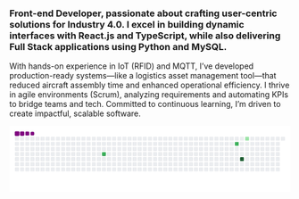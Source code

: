 ### Front-end Developer, passionate about crafting user-centric solutions for Industry 4.0. I excel in building dynamic interfaces with React.js and TypeScript, while also delivering Full Stack applications using Python and MySQL. 
With hands-on experience in IoT (RFID) and MQTT, I’ve developed production-ready systems—like a logistics asset management tool—that reduced aircraft assembly time and enhanced operational efficiency. 
I thrive in agile environments (Scrum), analyzing requirements and automating KPIs to bridge teams and tech. Committed to continuous learning, I’m driven to create impactful, scalable software.

![snake gif](https://github.com/Dolivalho/Dolivalho/blob/output/github-contribution-grid-snake.gif)
<!--
**Dolivalho/Dolivalho** is a ✨ _special_ ✨ repository because its `README.md` (this file) appears on your GitHub profile.

Here are some ideas to get you started:

- 🔭 I’m currently working on ...
- 🌱 I’m currently learning ...
- 👯 I’m looking to collaborate on ...
- 🤔 I’m looking for help with ...
- 💬 Ask me about ...
- 📫 How to reach me: ...
- 😄 Pronouns: ...
- ⚡ Fun fact: ...
-->
